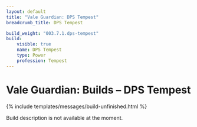 ```yaml
---
layout: default
title: "Vale Guardian: DPS Tempest"
breadcrumb_title: DPS Tempest

build_weight: "003.7.1.dps-tempest"
build:
    visible: true
    name: DPS Tempest
    type: Power
    profession: Tempest
---
```


# Vale Guardian: Builds &ndash; DPS Tempest
{% include templates/messages/build-unfinished.html %}

Build description is not available at the moment.
